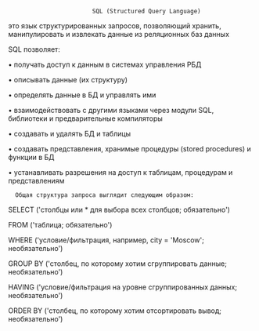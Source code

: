                             SQL (Structured Query Language) 
это язык структурированных запросов, позволяющий хранить, манипулировать и извлекать данные из реляционных баз данных

SQL позволяет:

•	получать доступ к данным в системах управления РБД

•	описывать данные (их структуру)

•	определять данные в БД и управлять ими

•	взаимодействовать с другими языками через модули SQL, библиотеки и предварительные компиляторы

•	создавать и удалять БД и таблицы

•	создавать представления, хранимые процедуры (stored procedures) и функции в БД

•	устанавливать разрешения на доступ к таблицам, процедурам и представлениям


      Общая структура запроса выглядит следующим образом:

SELECT ('столбцы или * для выбора всех столбцов; обязательно')

FROM ('таблица; обязательно')

WHERE ('условие/фильтрация, например, city = 'Moscow'; необязательно')

GROUP BY ('столбец, по которому хотим сгруппировать данные; необязательно')

HAVING ('условие/фильтрация на уровне сгруппированных данных; необязательно')

ORDER BY ('столбец, по которому хотим отсортировать вывод; необязательно')
